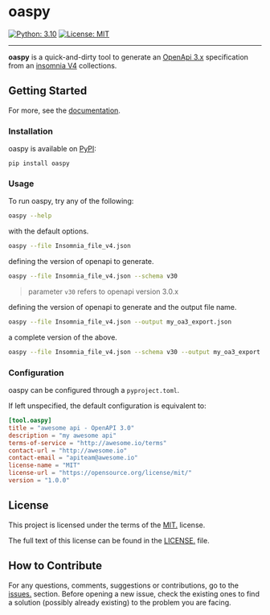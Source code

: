 # oaspy

[![Python: 3.10](https://img.shields.io/badge/python-3.10-blue?logo=python)](https://docs.python.org/3.10/)
[![License: MIT](https://img.shields.io/badge/License-MIT-yellow.svg)](https://opensource.org/licenses/MIT)

---

**oaspy** is a quick-and-dirty tool to generate an [OpenApi 3.x](https://www.openapis.org) specification from an [insomnia V4](https://insomnia.rest/products/insomnia) collections. 


## Getting Started

For more, see the [documentation](./docs/README.md).

### Installation

oaspy is available on [PyPI](https://pypi.org/project/oaspy/):

```shell
pip install oaspy
```

### Usage

To run oaspy, try any of the following:

```sh
oaspy --help
```

with the default options.

```sh
oaspy --file Insomnia_file_v4.json
```

defining the version of openapi to generate.

```sh
oaspy --file Insomnia_file_v4.json --schema v30
```
> parameter `v30` refers to openapi version 3.0.x

defining the version of openapi to generate and the output file name.

```sh
oaspy --file Insomnia_file_v4.json --output my_oa3_export.json
```

a complete version of the above.

```sh
oaspy --file Insomnia_file_v4.json --schema v30 --output my_oa3_export.json
```


### Configuration

oaspy can be configured through a `pyproject.toml`.

If left unspecified, the default configuration is equivalent to:

```toml
[tool.oaspy]
title = "awesome api - OpenAPI 3.0"
description = "my awesome api"
terms-of-service = "http://awesome.io/terms"
contact-url = "http://awesome.io"
contact-email = "apiteam@awesome.io"
license-name = "MIT"
license-url = "https://opensource.org/license/mit/"
version = "1.0.0"
```


## License

This project is licensed under the terms of the [MIT.](https://opensource.org/license/mit/) license.

The full text of this license can be found in the [LICENSE.](./LICENSE) file.


## How to Contribute

For any questions, comments, suggestions or contributions, go to the [issues.](https://gitlab.com/HomeInside/oaspy/-/issues) section.
Before opening a new issue, check the existing ones to find a solution (possibly already existing) to the problem you are facing.
